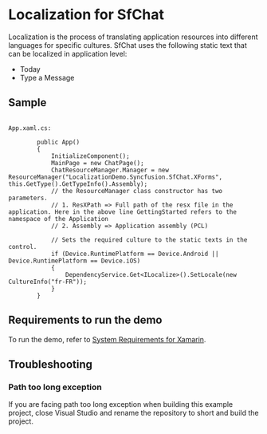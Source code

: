 # Localization for SfChat

Localization is the process of translating application resources into different languages for specific cultures. SfChat uses the following static text that can be localized in application level:

* Today
* Type a Message

## Sample

```xaml

App.xaml.cs:

        public App()
        {
            InitializeComponent();
            MainPage = new ChatPage();
            ChatResourceManager.Manager = new ResourceManager("LocalizationDemo.Syncfusion.SfChat.XForms", this.GetType().GetTypeInfo().Assembly);
            // the ResourceManager class constructor has two parameters.
            // 1. ResXPath => Full path of the resx file in the application. Here in the above line GettingStarted refers to the namespace of the Application
            // 2. Assembly => Application assembly (PCL)

            // Sets the required culture to the static texts in the control.
            if (Device.RuntimePlatform == Device.Android || Device.RuntimePlatform == Device.iOS)
            {
                DependencyService.Get<ILocalize>().SetLocale(new CultureInfo("fr-FR"));
            }
        }

```

## Requirements to run the demo

To run the demo, refer to [System Requirements for Xamarin](https://help.syncfusion.com/xamarin/system-requirements).

## Troubleshooting

### Path too long exception

If you are facing path too long exception when building this example project, close Visual Studio and rename the repository to short and build the project.